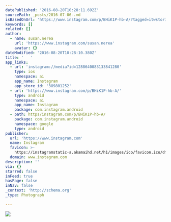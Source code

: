```yaml
---
datePublished: '2016-08-20T10:28:11.692Z'
sourcePath: _posts/2016-07-06-.md
isBasedOnUrl: 'https://www.instagram.com/p/BHiK1P-hb-A/?tagged=itwstories'
keywords: []
related: []
author:
  - name: susan.nerea
    url: 'https://www.instagram.com/susan.nerea'
    avatar: {}
dateModified: '2016-08-20T10:28:10.380Z'
title: '   '
app_links:
  - url: 'instagram://media?id=1288640083133841280'
    type: ios
    namespace: ai
    app_name: Instagram
    app_store_id: '389801252'
  - url: 'https://www.instagram.com/p/BHiK1P-hb-A/'
    type: android
    namespace: ai
    app_name: Instagram
    package: com.instagram.android
  - path: https/instagram.com/p/BHiK1P-hb-A/
    package: com.instagram.android
    namespace: google
    type: android
publisher:
  url: 'https://www.instagram.com'
  name: Instagram
  favicon: >-
    https://instagramstatic-a.akamaihd.net/h1/images/ico/favicon.ico/dfa85bb1fd63.ico
  domain: www.instagram.com
description: ''
via: {}
starred: false
inFeed: true
hasPage: false
inNav: false
_context: 'http://schema.org'
_type: Photograph

---
```

![](https://imgflo.herokuapp.com/graph/vahj1ThiexotieMo/b59e786c45664b6f93d0725702963b62/noop.jpg?input=https%3A%2F%2Fscontent.cdninstagram.com%2Ft51.2885-15%2Fsh0.08%2Fe35%2Fp640x640%2F13561523_499597760238021_196375212_n.jpg%3Fig_cache_key%3DMTI4ODY0MDA4MzEzMzg0MTI4MA%253D%253D.2)